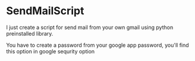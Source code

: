 # SendMailScript
I just create a script for send mail from your own gmail using python preinstalled library.



You have to create a password from your google app password, you'll find this option in google sequrity option
